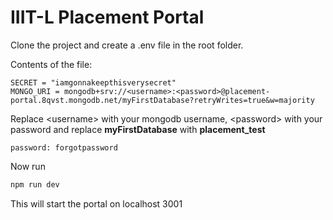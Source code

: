 # IIIT-L Placement Portal

Clone the project and create a .env file in the root folder.

Contents of the file:

``` text
SECRET = "iamgonnakeepthisverysecret"
MONGO_URI = mongodb+srv://<username>:<password>@placement-portal.8qvst.mongodb.net/myFirstDatabase?retryWrites=true&w=majority
```

Replace \<username\> with your mongodb username, \<password\> with your password and replace **myFirstDatabase** with **placement_test**

``` text
password: forgotpassword
```

Now run

``` bash
npm run dev
```

This will start the portal on localhost 3001
